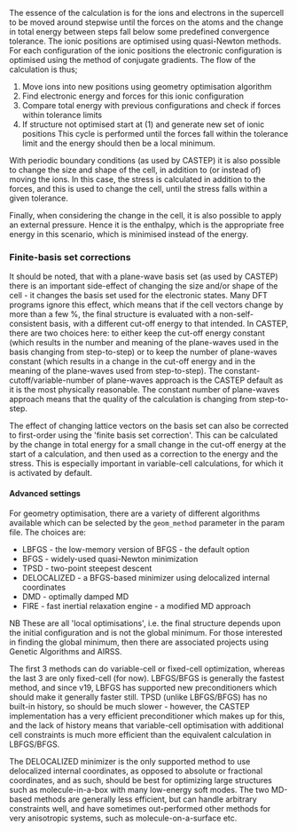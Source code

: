 

The essence of the calculation is for the ions and electrons in the supercell to be moved around stepwise until the forces on the atoms and the change in total energy between steps fall below some predefined convergence tolerance. The ionic positions are optimised using quasi-Newton methods. For each configuration of the ionic positions the electronic configuration is optimised using the method of conjugate gradients. The flow of the calculation is thus;

1. Move ions into new positions using geometry optimisation algorithm
2. Find electronic energy and forces for this ionic configuration
3. Compare total energy with previous configurations and check if forces within tolerance limits
4. If structure not optimised start at (1) and generate new set of ionic positions
This cycle is performed until the forces fall within the tolerance limit and the energy should then be a local minimum.

With periodic boundary conditions (as used by CASTEP) it is also possible to change the size and shape of the cell, in addition to (or instead of) moving the ions. In this case, the stress is calculated in addition to the forces, and this is used to change the cell, until the stress falls within a given tolerance.

Finally, when considering the change in the cell, it is also possible to apply an external pressure. Hence it is the enthalpy, which is the appropriate free energy in this scenario, which is minimised instead of the energy.


### Finite-basis set corrections

It should be noted, that with a plane-wave basis set (as used by CASTEP) there is an important side-effect of changing the size and/or shape of the cell - it changes the basis set used for the electronic states. Many DFT programs ignore this effect, which means that if the cell vectors change by more than a few %, the final structure is evaluated with a non-self-consistent basis, with a different cut-off energy to that intended. In CASTEP, there are two choices here: to either keep the cut-off energy constant (which results in the number and meaning of the plane-waves used in the basis changing from step-to-step) or to keep the number of plane-waves constant  (which results in a change in the cut-off energy and in the meaning of the plane-waves used from step-to-step). The constant-cutoff/variable-number of plane-waves approach is the CASTEP default as it is the most physically reasonable. The constant number of plane-waves approach means that the quality of the calculation is changing from step-to-step.

The effect of changing lattice vectors on the basis set can also be corrected to first-order using the 'finite basis set correction'. This can be calculated by the change in total energy for a small change in the cut-off energy at the start of a calculation, and then used as a correction to the energy and the stress. This is especially important in variable-cell calculations, for which it is activated by default.

#### Advanced settings
For geometry optimisation, there are a variety of different algorithms available which can be selected by the `geom_method` parameter in the param file. The choices are:

* LBFGS - the low-memory version of BFGS - the default option
* BFGS - widely-used quasi-Newton minimization
* TPSD - two-point steepest descent
* DELOCALIZED - a BFGS-based minimizer using delocalized internal coordinates
* DMD - optimally damped MD
* FIRE - fast inertial relaxation engine - a modified MD approach

NB These are all 'local optimisations', i.e. the final structure depends upon the initial configuration and is not the global minimum. For those interested in finding the global minimum, then there are associated projects using Genetic Algorithms and AIRSS.

The first 3 methods can do variable-cell or fixed-cell optimization, whereas the last 3 are only fixed-cell (for now). LBFGS/BFGS is generally the fastest method, and since v19, LBFGS has supported new preconditioners which should make it generally faster still. TPSD (unlike LBFGS/BFGS) has no built-in history, so should be much slower - however, the CASTEP implementation has a very efficient preconditioner which makes up for this, and the lack of history means that variable-cell optimisation with additional cell constraints is much more efficient than the equivalent calculation in LBFGS/BFGS.

The DELOCALIZED minimizer is the only supported method to use delocalized internal coordinates, as opposed to absolute or fractional coordinates, and as such, should be best for optimizing large structures such as molecule-in-a-box with many low-energy soft modes. The two MD-based methods are generally less efficient, but can handle arbitrary constraints well, and have sometimes out-performed other methods for very anisotropic systems, such as molecule-on-a-surface etc.
